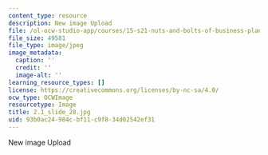 ```yaml
---
content_type: resource
description: New image Upload
file: /ol-ocw-studio-app/courses/15-s21-nuts-and-bolts-of-business-plans-january-iap-2014/93b0ac24984cbf11c9f834d02542ef31_2.1_slide_28.jpg
file_size: 49581
file_type: image/jpeg
image_metadata:
  caption: ''
  credit: ''
  image-alt: ''
learning_resource_types: []
license: https://creativecommons.org/licenses/by-nc-sa/4.0/
ocw_type: OCWImage
resourcetype: Image
title: 2.1_slide_28.jpg
uid: 93b0ac24-984c-bf11-c9f8-34d02542ef31
---
```

New image Upload